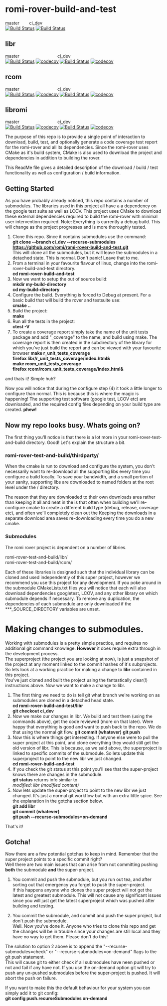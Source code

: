 # romi-rover-build-and-test
master &nbsp; &nbsp; &nbsp; &nbsp;ci_dev   
[![Build Status](https://travis-ci.org/romi/romi-rover-build-and-test.svg?branch=master)](https://travis-ci.org/romi/romi-rover-build-and-test)
[![Build Status](https://travis-ci.org/romi/romi-rover-build-and-test.svg?branch=master)](https://travis-ci.org/romi/romi-rover-build-and-test)
## libr 
master &nbsp; &nbsp; &nbsp; &nbsp; &nbsp; &nbsp; &nbsp; &nbsp; &nbsp; &nbsp; &nbsp; &nbsp; &nbsp; &nbsp; &nbsp; ci_dev  
[![Build Status](https://travis-ci.org/romi/libr.svg?branch=master)](https://travis-ci.org/romi/libr)
[![codecov](https://codecov.io/gh/romi/libr/branch/master/graph/badge.svg)](https://codecov.io/gh/romi/libr)
[![Build Status](https://travis-ci.org/romi/libr.svg?branch=ci_dev)](https://travis-ci.org/romi/libr)
[![codecov](https://codecov.io/gh/romi/libr/branch/ci_dev/graph/badge.svg)](https://codecov.io/gh/romi/libr) 
## rcom
master &nbsp; &nbsp; &nbsp; &nbsp; &nbsp; &nbsp; &nbsp; &nbsp; &nbsp; &nbsp; &nbsp; &nbsp; &nbsp; &nbsp; &nbsp; ci_dev  
[![Build Status](https://travis-ci.org/romi/rcom.svg?branch=master)](https://travis-ci.org/romi/rcom)
[![codecov](https://codecov.io/gh/romi/rcom/branch/master/graph/badge.svg)](https://codecov.io/gh/romi/rcom) 
[![Build Status](https://travis-ci.org/romi/rcom.svg?branch=ci_dev)](https://travis-ci.org/romi/rcom)
[![codecov](https://codecov.io/gh/romi/rcom/branch/ci_dev/graph/badge.svg)](https://codecov.io/gh/romi/rcom)  

## libromi
master &nbsp; &nbsp; &nbsp; &nbsp; &nbsp; &nbsp; &nbsp; &nbsp; &nbsp; &nbsp; &nbsp; &nbsp; &nbsp; &nbsp; &nbsp; ci_dev   
[![Build Status](https://travis-ci.org/romi/libromi.svg?branch=master)](https://travis-ci.org/romi/libromi)
[![codecov](https://codecov.io/gh/romi/libromi/branch/master/graph/badge.svg)](https://codecov.io/gh/romi/libromi) 
[![Build Status](https://travis-ci.org/romi/libromi.svg?branch=ci_dev)](https://travis-ci.org/romi/libromi)
[![codecov](https://codecov.io/gh/romi/libromi/branch/ci_dev/graph/badge.svg)](https://codecov.io/gh/romi/libromi) 

The purpose of this repo is to provide a single point of interaction to download, build, test, and optionally generate a code coverage test report for the romi-rover and all its dependencies.
Since the romi-rover uses CMake as it's build system, CMake is also used to download the project and dependencies in addition to building the rover.

This ReadMe file gives a detailed description of the download / build / test functionality as well as configuration / build information.

## Getting Started
As you have probably already noticed, this repo contains a number of submodules. The libraries used in this project all have a a dependency on the google test suite
as well as LCOV.
This project uses CMake to download these external dependencies required to build the romi-rover with minimal user intervention required.
Note: Everything is currently a debug build. This will change as the project progresses and is more thoroughly tested.

1) Clone this repo. Since it contains submodules use the command:   
**git clone --branch ci_dev --recurse-submodules https://github.com/romi/romi-rover-build-and-test.git**  
This will clone all the submodules, but it will leave the submodules in a detached state. This is normal. Don't panic! Leave that to me.
2) From a terminal in your favourite flavour of linux, change into the romi-rover-build-and-test directory.  
**cd romi-rover-build-and-test** 
3) Now we want to setup the out of source build:  
**mkdir my-build-directory**  
**cd my-build-directory**  
4) Configure the build. Everything is forced to Debug at present. For a basic build that will build the rover and testsuite use:  
**cmake ..**  
5) Build the project:  
**make**
6) Run all the tests in the project:  
**ctest -V**
7) To create a coverage report simply take the name of the unit tests package and add "_coverage" to the name, and build using make.
The coverage report is then created in the subdirectory of the library for which you've just build the report and can be viewed with your favourite browser
**make r_unit_tests_coverage**  
**firefox libr/r_unit_tests_coverage/index.html&**  
**make rcom_unit_tests_coverage**  
**firefox rcom/rcom_unit_tests_coverage/index.html&**  

and thats it! Simple huh?

Now you will notice that during the configure step (4) it took a little longer to configure than normal. This is because this is where the magic is happening! 
The supporting test software (google test, LCOV etc) are downloaded, and the required config files depending on your build type are created. **phew!**

## Now my repo looks busy. Whats going on?
The first thing you'll notice is that there is a lot more in your romi-rover-test-and-build directory. Good!
Let's explain the structure a bit.

### romi-rover-test-and-build/thirdparty/
When the cmake is run to download and configure the system, you don't necessarily want to re-download all the supporting 
libs every time you configure a build locally. To save your bandwidth, and a small portion of your sanity, 
supporting libs are downloaded to named folders at the root level under the <thirdparty>/ directory. 

The reason that they are downloaded to their own downloads area rather than keeping it all and neat in the <build-directory> 
is that often when building we'll re-configure cmake to create a different build type (debug, release, coverage etc), and often we'll completely clean out the <build-directory> 
Keeping the downloads in a separate download area saves re-downloading every time you do a new cmake.

### Submodules
The romi rover project is dependent on a number of libries.  

romi-rover-test-and-build/libr/  
romi-rover-test-and-build/rcom/

Each of these libraries is designed such that the individual library can be cloned and used independently of this super project,
however we recommend you use this project for any development. If you poke around in the submodule CMakeLists.txt files
you will notice that each will also download dependencies googletest, LCOV, and any other library on which submodule depends if necessary.
To remove any duplication, the dependencies of each submodule are only downloaded if the ***_SOURCE_DIRECTORY variables are unset.

# Making changes to submodules.
Working with submodules is a pretty simple practice, and requires no additional git command knowlege. **However** it does require extra through in the development process.  
The superproject (the project you are looking at now), is just a snapshot of the project at any moment linked to the commit hashes of it's subprojects.  
So lets look at a working practice for making a change to **libr** contained in this project.  
You've just cloned and built the project using the fantastically clear(!) instructions above. Now we want to make a change to libr.
1) The first thing we need to do is tell git what branch we're working on as submodules are cloned in a detached head state.  
**cd romi-rover-build-and-test/libr**  
**git checkout ci_dev**
2) Now we make our changes in libr. We build and test them (using the commands above), get the code reviewed (more on that later). 
Were happy that everything is good and want to push back to the repo. We do that using the normal git flow.
**git commit (whatever)**
**git push**
3) Now this is where things get interesting. If anyone else were to pull the super project at this point, and clone everything they would still get the old version of libr.
This is because, as we said above, the superproject is linked to specific commits of the submodule. So lets update this superproject to point to the 
new libr we just changed.  
**cd romi-rover-build-and-test**
4) If you check the git status at this point you'll see that the super-project knows there are changes in the submodule.  
**git status** returns info similar to  
	*modified:   libr (modified content)*  
5) Now lets update the super-project to point to the new libr we just changed. It's just a normal git workflow but with an extra little spice. 
See the explanation in the gotcha section below.  
**git add libr**  
**git commit (whatever)**    
**git push --recurse-submodules=on-demand**  

That's it!

## Gotcha!
Now there are a few potential gotchas to keep in mind. Remember that the super project points to a specific commit right?  
Well there are two main issues that can arise from not committing pushing **both** the submodule **and** the super-project.

1) You commit and push the submodule, but you run out tea, and after sorting out that emergency you forget to push the super-project.  
If this happens anyone who clones the super project will not get the latest and greatest submodule. 
This will not cause any significant issues since you will just get the latest superproject which was pushed after building and testing.  

2) You commit the submodule, and commit and push the super project, but don't push the submodule.  
Well. Now you've done it. Anyone who tries to clone this repo and get the changes will be in trouble since your changes are still
local and they have no way to get them. Please don't do this!

The solution to option 2 above is to append the "--recurse-submodules=check" or "--recurse-submodules=on-demand" flags to the git push statement.  
This will cause git to either check if all submodules have neen pushed or not and fail if any have not. 
If you use the on-demand option git will try to push any un-pushed submodules before the super-project is pushed. It will abort the push on failure.  
  
If you want to make this the default behaviour for your system you can simply add it to git config:  
    **git config push.recurseSubmodules on-demand**
 


